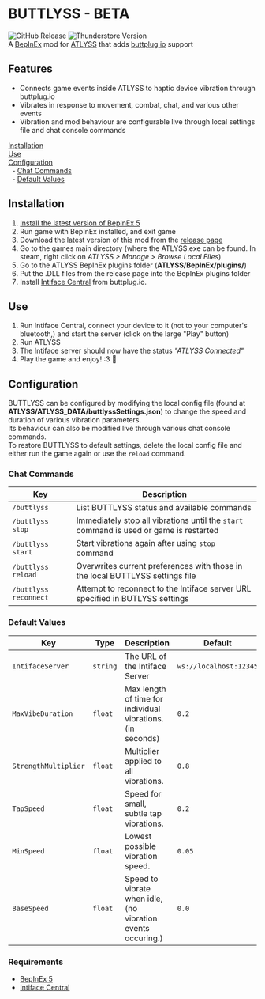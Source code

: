 # BUTTLYSS - BETA
![GitHub Release](https://img.shields.io/github/v/release/mintchipleaf/BUTTLYSS?logo=github&style=flat-square) 
![Thunderstore Version](https://img.shields.io/thunderstore/v/mintchipleaf/BUTTLYSS?logo=thunderstore&logoColor=f5f5f5&style=flat-square)\
A [BepInEx](https://github.com/BepInEx/BepInEx) mod for [ATLYSS](http://atlyssgame.com) that adds [buttplug.io](https://buttplug.io/) support

## Features
* Connects game events inside ATLYSS to haptic device vibration through buttplug.io
* Vibrates in response to movement, combat, chat, and various other events
* Vibration and mod behaviour are configurable live through local settings file and chat console commands

[Installation](#installation)\
[Use](#use)\
[Configuration](#configuration)\
&nbsp;&nbsp;- [Chat Commands](#chat-commands)\
&nbsp;&nbsp;- [Default Values](#default-values)


## Installation
1. [Install the latest version of BepInEx 5](https://docs.bepinex.dev/articles/user_guide/installation/index.html)
2. Run game with BepInEx installed, and exit game
3. Download the latest version of this mod from the [release page](https://github.com/mintchipleaf/BUTTLYSS/releases/latest)
3. Go to the games main directory (where the ATLYSS.exe can be found. In steam, right click on *ATLYSS > Manage > Browse Local Files*)
4. Go to the ATLYSS BepInEx plugins folder (**ATLYSS/BepInEx/plugins/**)
5. Put the .DLL files from the release page into the BepInEx plugins folder
6. Install [Intiface Central](https://intiface.com/central/) from buttplug.io.

## Use
1. Run Intiface Central, connect your device to it (not to your computer's bluetooth,) and start the server (click on the large "Play" button)
2. Run ATLYSS
3. The Intiface server should now have the status *"ATLYSS Connected"*
4. Play the game and enjoy! :3 📳

## Configuration
BUTTLYSS can be configured by modifying the local config file (found at **ATLYSS/ATLYSS_DATA/buttlyssSettings.json**) to change the speed and duration of various vibration parameters.\
Its behaviour can also be modified live through various chat console commands.\
To restore BUTTLYSS to default settings, delete the local config file and either run the game again or use the `reload` command.

### Chat Commands
| Key                   | Description                                                                               |
|-----------------------|-------------------------------------------------------------------------------------------|
| `/buttlyss`           | List BUTTLYSS status and available commands                                               |
| `/buttlyss stop`      | Immediately stop all vibrations until the `start` command is used or game is restarted    |
| `/buttlyss start`     | Start vibrations again after using `stop` command                                         |
| `/buttlyss reload`    | Overwrites current preferences with those in the local BUTTLYSS settings file             |
| `/buttlyss reconnect` | Attempt to reconnect to the Intiface server URL specified in BUTLYSS settings             |

### Default Values
| Key                  | Type     | Description                                                             | Default                |
|----------------------|----------|-------------------------------------------------------------------------|------------------------|
| `IntifaceServer`     | `string` | The URL of the Intiface Server                                          | `ws://localhost:12345` |
| `MaxVibeDuration`    | `float`  | Max length of time for individual vibrations. (in seconds)              | `0.2`                  |
| `StrengthMultiplier` | `float`  | Multiplier applied to all vibrations.                                   | `0.8`                  |
| `TapSpeed`           | `float`  | Speed for small, subtle tap vibrations.                                 | `0.2`                  |
| `MinSpeed`           | `float`  | Lowest possible vibration speed.                                        | `0.05`                 |
| `BaseSpeed`          | `float`  | Speed to vibrate when idle, (no vibration events occuring.)             | `0.0`                  |

### Requirements
* [BepInEx 5](https://github.com/BepInEx/BepInEx)
* [Intiface Central](https://github.com/intiface/intiface-central)